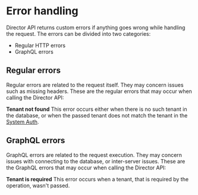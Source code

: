 # Error handling

Director API returns custom errors if anything goes wrong while handling the request. The errors can be divided into
two categories: 
- Regular HTTP errors 
- GraphQL errors

## Regular errors

Regular errors are related to the request itself. They may concern issues such as missing headers. These are the regular errors that may occur when calling the Director API:

**Tenant not found**
This error occurs either when there is no such tenant in the database, or when the passed tenant does not match the tenant in the [System Auth](https://github.com/kyma-incubator/compass/blob/732486482e1d71384be4d705b1ed260365f74c1c/docs/compass/03-01-security.md#system_auths-table). 


## GraphQL errors

GraphQL errors are related to the request execution. They may concern issues with connecting to the database, or inter-server issues. These are the GraphQL errors that may occur when calling the Director API:

**Tenant is required**
This error occurs when a tenant, that is required by the operation, wasn't passed.
